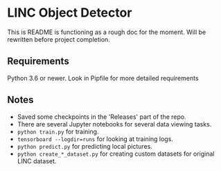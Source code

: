 # LINC Object Detector

This is README is functioning as a rough doc for the moment. Will be rewritten before project completion.

## Requirements
Python 3.6 or newer.
Look in Pipfile for more detailed requirements

## Notes
- Saved some checkpoints in the 'Releases' part of the repo.
- There are several Jupyter notebooks for several data viewing tasks.
- `python train.py` for training.
- `tensorboard --logdir=runs` for looking at training logs.
- `python predict.py` for predicting local pictures.
- `python create_*_dataset.py` for creating custom datasets for original LINC dataset.
